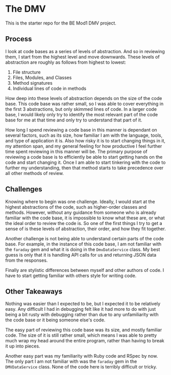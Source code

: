 # The DMV

This is the starter repo for the BE Mod1 DMV project.

## Process

I look at code bases as a series of levels of abstraction. And so in reviewing them, I start from the highest level and move downwards. These levels of abstraction are roughly as follows from highest to lowest:

1) File structure
2) Files, Modules, and Classes
3) Method signatures
4) Individual lines of code in methods

How deep into these levels of abstraction depends on the size of the code base. This code base was rather small, so I was able to cover everything in the first 3 abstractions, but only skimmed lines of code. In a larger code base, I would likely only try to identify the most relevant part of the code base for me at that time and only try to understand that part of it.

How long I spend reviewing a code base in this manner is dependant on several factors, such as its size, how familiar I am with the language, tools, and type of application it is. Also how risky it is to start changing things in it, my attention span, and my general feeling for how productive I feel further time spent reviewing in this manner will be. The primary purpose of reviewing a code base is to efficiently be able to start getting hands on the code and start changing it. Once I am able to start tinkering with the code to further my understanding, then that method starts to take precedence over all other methods of review.

## Challenges

Knowing where to begin was one challenge. Ideally, I would start at the highest abstractions of the code, such as higher-order classes and methods. However, without any guidance from someone who is already familiar with the code base, it is impossible to know what these are, or what the ideal order to review the code is. So one of the first things I try to get a sense of is these levels of abstraction, their order, and how they fit together.

Another challenge is not being able to understand certain parts of the code base. For example, in the instance of this code base, I am not familiar with the `faraday` gem and what it is doing in the `DmvDataService` class. My best guess is only that it is handling API calls for us and returning JSON data from the responses.

Finally are stylistic differences between myself and other authors of code. I have to start getting familiar with others style for writing code.

## Other Takeaways

Nothing was easier than I expected to be, but I expected it to be relatively easy. Any difficult I had in debugging felt like it had more to do with just being a bit rusty with debugging rather than due to any unfamiliarity with the code base or it being someone else's code.

The easy part of reviewing this code base was its size, and mostly familiar code. The size of it is still rather small, which means I was able to pretty much wrap my head around the entire program, rather than having to break it up into pieces.

Another easy part was my familiarity with Ruby code and RSpec by now. The only part I am not familiar with was the `faraday` gem in the `DMVDataService` class. None of the code here is terribly difficult or tricky.
